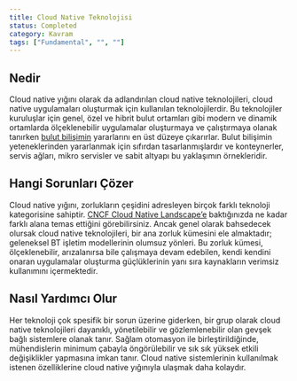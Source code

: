 ```yaml
---
title: Cloud Native Teknolojisi
status: Completed
category: Kavram
tags: ["Fundamental", "", ""]
---
```


## Nedir

Cloud native yığını olarak da adlandırılan cloud native teknolojileri, cloud native uygulamaları oluşturmak için kullanılan teknolojilerdir.
Bu teknolojiler kuruluşlar için genel, özel ve hibrit bulut ortamları gibi modern ve dinamik ortamlarda ölçeklenebilir uygulamalar oluşturmaya ve çalıştırmaya olanak tanırken [bulut bilişimin](/tr/cloud-computing/) yararlarını en üst düzeye çıkarırlar.
Bulut bilişimin yeteneklerinden yararlanmak için sıfırdan tasarlanmışlardır ve konteynerler, servis ağları, mikro servisler ve sabit altyapı bu yaklaşımın örnekleridir.

## Hangi Sorunları Çözer

Cloud native yığını, zorlukların çeşidini adresleyen birçok farklı teknoloji kategorisine sahiptir.
[CNCF Cloud Native Landscape’e](https://landscape.cncf.io/) baktığınızda ne kadar farklı alana temas ettiğini görebilirsiniz.
Ancak genel olarak bahsedecek olursak cloud native teknolojileri, bir ana zorluk kümesini ele almaktadır; geleneksel BT işletim modellerinin olumsuz yönleri.
Bu zorluk kümesi, ölçeklenebilir, arızalanırsa bile çalışmaya devam edebilen, kendi kendini onaran uygulamalar oluşturma güçlüklerinin yanı sıra kaynakların verimsiz kullanımını içermektedir.

## Nasıl Yardımcı Olur

Her teknoloji çok spesifik bir sorun üzerine giderken, bir grup olarak cloud native teknolojileri dayanıklı, yönetilebilir ve gözlemlenebilir olan gevşek bağlı sistemlere olanak tanır.
Sağlam otomasyon ile birleştirildiğinde, mühendislerin minimum çabayla öngörülebilir ve sık sık yüksek etkili değişiklikler yapmasına imkan tanır.
Cloud native sistemlerinin kullanılmak istenen özelliklerine cloud native yığınıyla ulaşmak daha kolaydır.
